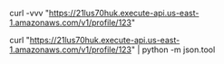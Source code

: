 curl -vvv "https://21lus70huk.execute-api.us-east-1.amazonaws.com/v1/profile/123"


curl "https://21lus70huk.execute-api.us-east-1.amazonaws.com/v1/profile/123" | python -m json.tool

